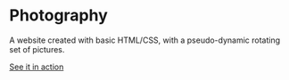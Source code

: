 # Photography

A website created with basic HTML/CSS, with a pseudo-dynamic rotating set of pictures.

[See it in action](https://joshpeper.github.io/Photography/)
